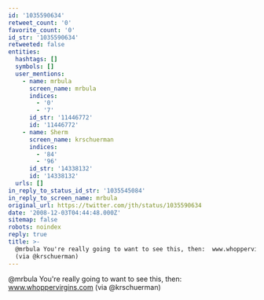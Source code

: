 ```yaml
---
id: '1035590634'
retweet_count: '0'
favorite_count: '0'
id_str: '1035590634'
retweeted: false
entities:
  hashtags: []
  symbols: []
  user_mentions:
    - name: mrbula
      screen_name: mrbula
      indices:
        - '0'
        - '7'
      id_str: '11446772'
      id: '11446772'
    - name: Sherm
      screen_name: krschuerman
      indices:
        - '84'
        - '96'
      id_str: '14338132'
      id: '14338132'
  urls: []
in_reply_to_status_id_str: '1035545084'
in_reply_to_screen_name: mrbula
original_url: https://twitter.com/jth/status/1035590634
date: '2008-12-03T04:44:48.000Z'
sitemap: false
robots: noindex
reply: true
title: >-
  @mrbula You're really going to want to see this, then:  www.whoppervirgins.com
  (via @krschuerman)
---
```


@mrbula You're really going to want to see this, then:  www.whoppervirgins.com (via @krschuerman)